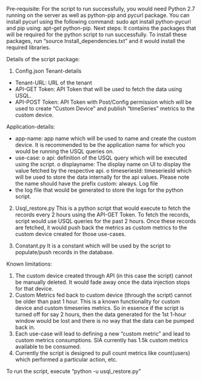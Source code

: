 Pre-requisite:
For the script to run successfully, you would need Python 2.7 running on the server as well as python-pip and pycurl package. You can install pycurl using the following command: sudo apt install python-pycurl and pip using: apt-get python-pip. 
Next steps:
It contains the packages that will be required for the python script to run successfully. To install these packages, run “source Install_dependencies.txt” and it would install the required libraries.

Details of the script package:

1.	Config.json
Tenant-details
-	Tenant-URL: URL of the tenant
-	API-GET Token: API Token that will be used to fetch the data using USQL.
-	API-POST Token: API Token with Post/Config permission which will be used to create “Custom Device” and publish “timeSeries” metrics to the custom device.

Application-details:
-	app-name: app name which will be used to name and create the custom device. It is recommended to be the application name for which you would be running the USQL queries on.
-	use-case:
o	api: definition of the USQL query which will be executed using the script.
o	displayname: The display name on UI to display the value fetched by the respective api.
o	timeseriesId: timeseriesId which will be used to store the data internally for the api values. Please note the name should have the prefix custom: always.
Log file
-	the log file that would be generated to store the logs for the python script.

2.	Usql_restore.py
This is a python script that would execute to fetch the records every 2 hours using the API-GET Token. To fetch the records, script would use USQL queries for the past 2 hours. Once these records are fetched, it would push back the metrics as custom metrics to the custom device created for those use-cases.

3.	Constant.py
It is a constant which will be used by the script to populate/push records in the database.

Known limitations:
1.	The custom device created through API (in this case the script) cannot be manually deleted. It would fade away once the data injection stops for that device.
2.	Custom Metrics fed back to custom device (through the script) cannot be older than past 1 hour. This is a known functionality for custom device and custom timeseries metrics. 
So in essence if the script is turned off for say 2 hours, then the data generated for the 1st 1-hour window would be lost and there is no way that the data can be pumped back in.
3.	Each use-case will lead to defining a new “custom metric” and lead to custom metrics consumptions. SIA currently has 1.5k custom metrics available to be consumed.
4.	Currently the script is designed to pull count metrics like count(users) which performed a particular action, etc.

To run the script, execute “python -u usql_restore.py”
